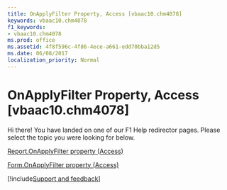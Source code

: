 ```yaml
---
title: OnApplyFilter Property, Access [vbaac10.chm4078]
keywords: vbaac10.chm4078
f1_keywords:
- vbaac10.chm4078
ms.prod: office
ms.assetid: 4f8f596c-4f86-4ece-a661-edd70bba12d5
ms.date: 06/08/2017
localization_priority: Normal
---
```



# OnApplyFilter Property, Access [vbaac10.chm4078]

Hi there! You have landed on one of our F1 Help redirector pages. Please select the topic you were looking for below.

[Report.OnApplyFilter property (Access)](https://msdn.microsoft.com/library/18e5b016-19a0-46bb-c552-c4bb8d458ca4%28Office.15%29.aspx)

[Form.OnApplyFilter property (Access)](https://msdn.microsoft.com/library/5e147a50-5516-f6d3-c1c9-e2c4522cb804%28Office.15%29.aspx)

[!include[Support and feedback](~/includes/feedback-boilerplate.md)]